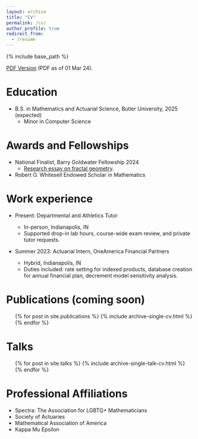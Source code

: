 ```yaml
---
layout: archive
title: "CV"
permalink: /cv/
author_profile: true
redirect_from:
  - /resume
---
```


{% include base_path %}

[PDF Version](\files\cv_2024_0301.pdf) (PDF as of 01 Mar 24).

Education
======
* B.S. in Mathematics and Actuarial Science, Butler University, 2025 (expected)
	* Minor in Computer Science
	
Awards and Fellowships
======
* National Finalist, Barry Goldwater Fellowship 2024
	* [Research essay on fractal geometry](/files/goldwater-ewaiss.pdf).
* Robert O. Whitesell Endowed Scholar in Mathematics

Work experience
======
* Present: Departmental and Athletics Tutor
  * In-person, Indianapolis, IN
  * Supported drop-in lab hours, course-wide exam review, and private tutor requests.

* Summer 2023: Actuarial Intern, OneAmerica Financial Partners
  * Hybrid, Indianapolis, IN
  * Duties included: rate setting for indexed products, database creation for annual financial plan, decrement model sensitivity analysis.

Publications (coming soon)
======
  <ul>{% for post in site.publications %}
    {% include archive-single-cv.html %}
  {% endfor %}</ul>
  
Talks
======
  <ul>{% for post in site.talks %}
    {% include archive-single-talk-cv.html %}
  {% endfor %}</ul>
  
Professional Affiliations
======
* Spectra: The Association for LGBTQ+ Mathematicians
* Society of Actuaries
* Mathematical Association of America
* Kappa Mu Epsilon
